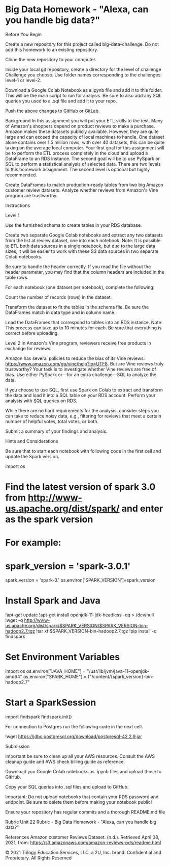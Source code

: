 # Big Data Homework - "Alexa, can you handle big data?"

Before You Begin


Create a new repository for this project called big-data-challenge. Do not add this homework to an existing repository.


Clone the new repository to your computer.


Inside your local git repository, create a directory for the level of challenge Challenge you choose. Use folder names corresponding to the challenges: level-1 or  level-2.


Download a Google Colab Notebook as a ipynb file and add it to this folder. This will be the main script to run for analysis. Be sure to also add any SQL queries you used to a .sql file and add it to your repo.


Push the above changes to GitHub or GitLab.



Background
In this assignment you will put your ETL skills to the test. Many of Amazon's shoppers depend on product reviews to make a purchase. Amazon makes these datasets publicly available. However, they are quite large and can exceed the capacity of local machines to handle. One dataset alone contains over 1.5 million rows; with over 40 datasets, this can be quite taxing on the average local computer. Your first goal for this assignment will be to perform the ETL process completely in the cloud and upload a DataFrame to an RDS instance. The second goal will be to use PySpark or SQL to perform a statistical analysis of selected data.
There are two levels to this homework assignment. The second level is optional but highly recommended.

Create DataFrames to match production-ready tables from two big Amazon customer review datasets.
Analyze whether reviews from Amazon's Vine program are trustworthy.



Instructions

Level 1


Use the furnished schema to create tables in your RDS database.


Create two separate Google Colab notebooks and extract any two datasets from the list at review dataset, one into each notebook.
Note: It is possible to ETL both data sources in a single notebook, but due to the large data sizes, it will be easier to work with these S3 data sources in two separate Colab notebooks.


Be sure to handle the header correctly. If you read the file without the header parameter, you may find that the column headers are included in the table rows.


For each notebook (one dataset per notebook), complete the following:


Count the number of records (rows) in the dataset.


Transform the dataset to fit the tables in the schema file. Be sure the DataFrames match in data type and in column name.


Load the DataFrames that correspond to tables into an RDS instance. Note: This process can take up to 10 minutes for each. Be sure that everything is correct before uploading.





Level 2
In Amazon's Vine program, reviewers receive free products in exchange for reviews.

Amazon has several policies to reduce the bias of its Vine reviews: https://www.amazon.com/gp/vine/help?ie=UTF8.
But are Vine reviews truly trustworthy? Your task is to investigate whether Vine reviews are free of bias. Use either PySpark or—for an extra challenge—SQL to analyze the data.


If you choose to use SQL, first use Spark on Colab to extract and transform the data and load it into a SQL table on your RDS account. Perform your analysis with SQL queries on RDS.


While there are no hard requirements for the analysis, consider steps you can take to reduce noisy data, e.g., filtering for reviews that meet a certain number of helpful votes, total votes, or both.


Submit a summary of your findings and analysis.




Hints and Considerations

Be sure that to start each notebook with following code in the first cell and update the Spark version.


import os
# Find the latest version of spark 3.0  from http://www-us.apache.org/dist/spark/ and enter as the spark version
# For example:
# spark_version = 'spark-3.0.1'
spark_version = 'spark-3.<spark version>'
os.environ['SPARK_VERSION']=spark_version

# Install Spark and Java
!apt-get update
!apt-get install openjdk-11-jdk-headless -qq > /dev/null
!wget -q http://www-us.apache.org/dist/spark/$SPARK_VERSION/$SPARK_VERSION-bin-hadoop2.7.tgz
!tar xf $SPARK_VERSION-bin-hadoop2.7.tgz
!pip install -q findspark

# Set Environment Variables
import os
os.environ["JAVA_HOME"] = "/usr/lib/jvm/java-11-openjdk-amd64"
os.environ["SPARK_HOME"] = f"/content/{spark_version}-bin-hadoop2.7"

# Start a SparkSession
import findspark
findspark.init()



For connection to Postgres run the following code in the next cell.


!wget https://jdbc.postgresql.org/download/postgresql-42.2.9.jar




Submission


Important be sure to clean up all your AWS resources. Consult the AWS cleanup guide and AWS check billing guide as reference.


Download you Google Colab notebooks as .ipynb files and upload those to GitHub.


Copy your SQL queries into .sql files and upload to GitHub.


Important: Do not upload notebooks that contain your RDS password and endpoint. Be sure to delete them before making your notebook public!


Ensure your repository has regular commits and a thorough README.md file



Rubric
Unit 22 Rubric - Big Data Homework - "Alexa, can you handle big data?"


References
Amazon customer Reviews Dataset. (n.d.). Retrieved April 08, 2021, from: https://s3.amazonaws.com/amazon-reviews-pds/readme.html

© 2021 Trilogy Education Services, LLC, a 2U, Inc. brand. Confidential and Proprietary. All Rights Reserved

